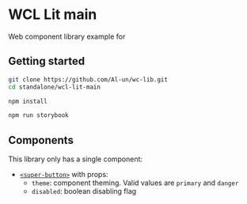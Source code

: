 # WCL Lit main

Web component library example for <Medium article link to be added>

## Getting started

```sh
git clone https://github.com/Al-un/wc-lib.git
cd standalone/wcl-lit-main

npm install

npm run storybook
```

## Components

This library only has a single component:

- [`<super-button>`](./src/components/super-button.ts) with props:
  - `theme`: component theming. Valid values are `primary` and `danger`
  - `disabled`: boolean disabling flag
